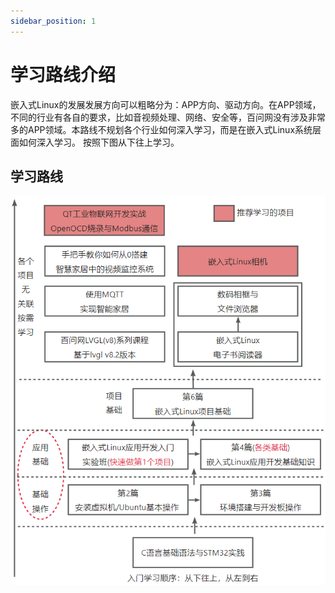 ```yaml
---
sidebar_position: 1
---
```


# 学习路线介绍

嵌入式Linux的发展发展方向可以粗略分为：APP方向、驱动方向。在APP领域，不同的行业有各自的要求，比如音视频处理、网络、安全等，百问网没有涉及非常多的APP领域。本路线不规划各个行业如何深入学习，而是在嵌入式Linux系统层面如何深入学习。
按照下图从下往上学习。

## 学习路线

![image-20241126161856166](images/Path.png)
